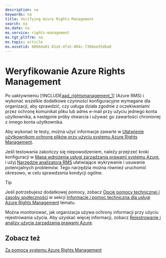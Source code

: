 ```yaml
---
description: na
keywords: na
title: Verifying Azure Rights Management
search: na
ms.date: na
ms.service: rights-management
ms.tgt_pltfrm: na
ms.topic: article
ms.assetid: 08664a01-81a5-4fa5-884c-7306ee55dba0
---
```

# Weryfikowanie Azure Rights Management
Po uaktywnieniu [!INCLUDE[aad_rightsmanagement_1](../Token/aad_rightsmanagement_1_md.md)] (Azure RMS) i wykonać wszelkie dodatkowe czynności konfiguracyjne wymagane dla organizacji, aby sprawdzić, czy usługa działa zgodnie z oczekiwaniami przez ochronę komunikat pliku lub adres e-mail przy użyciu jednego konta użytkownika, a następnie próby otwarcia i używać go zawartości chronionej z innego konta użytkownika.

Aby wykonać te testy, można użyć informacje zawarte w [Ułatwienie użytkownikom ochronę plików przy użyciu systemu Azure Rights Management](../Topic/Helping_Users_to_Protect_Files_by_Using_Azure_Rights_Management.md).

Jeśli testowania zakończy się niepowodzeniem, należy przejrzeć kroki konfiguracji w [Mapa wdrożenia usługi zarządzania prawami systemu Azure](../Topic/Azure_Rights_Management_Deployment_Roadmap.md), i użyj [Narzędzie analizatora RMS](http://www.microsoft.com/en-us/download/details.aspx?id=46437) ułatwiające wykrywanie i usuwanie potencjalnych problemów. Tego narzędzia można również uruchomić okresowo, w celu sprawdzenia kondycji ogólne.

> [!TIP]
> Jeśli potrzebujesz dodatkowej pomocy, zobacz [Opcje pomocy technicznej i zasoby społeczności](../Topic/Information_and_Support_for_Azure_Rights_Management.md#BKMK_SupportOptions) w sekcji [Informacje i pomoc techniczna dla usługi Azure Rights Management](../Topic/Information_and_Support_for_Azure_Rights_Management.md) tematu.

Można monitorować, jak organizacja używa ochrony informacji przy użyciu rejestrowania użycia. Aby uzyskać więcej informacji, zobacz [Rejestrowanie i analizy użycia zarządzania prawami Azure](../Topic/Logging_and_Analyzing_Azure_Rights_Management_Usage.md).

## Zobacz też
[Za pomocą systemu Azure Rights Management](../Topic/Using_Azure_Rights_Management.md)

